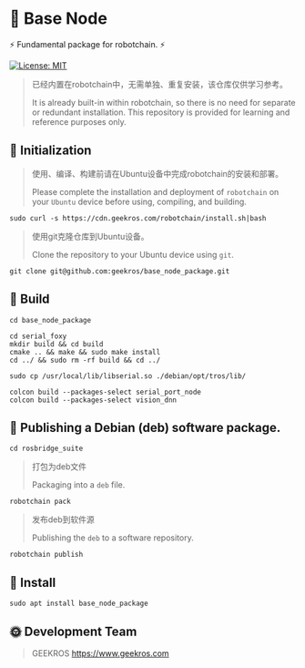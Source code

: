 # 🤖 Base Node

⚡ Fundamental package for robotchain. ⚡

[![License: MIT](https://img.shields.io/badge/License-MIT-yellow.svg)](https://opensource.org/licenses/MIT)

> 已经内置在robotchain中，无需单独、重复安装，该仓库仅供学习参考。
>
> It is already built-in within robotchain, so there is no need for separate or redundant installation. This repository is provided for learning and reference purposes only.

## 📖 Initialization

> 使用、编译、构建前请在Ubuntu设备中完成robotchain的安装和部署。
>
> Please complete the installation and deployment of `robotchain` on your `Ubuntu` device before using, compiling, and building.

```shell
sudo curl -s https://cdn.geekros.com/robotchain/install.sh|bash
```

> 使用git克隆仓库到Ubuntu设备。
>
> Clone the repository to your Ubuntu device using `git`.

```shell
git clone git@github.com:geekros/base_node_package.git
```

## 📖 Build

```shell
cd base_node_package
```

```shell
cd serial_foxy
mkdir build && cd build
cmake .. && make && sudo make install
cd ../ && sudo rm -rf build && cd ../

sudo cp /usr/local/lib/libserial.so ./debian/opt/tros/lib/

colcon build --packages-select serial_port_node
colcon build --packages-select vision_dnn
```

## 📖 Publishing a Debian (deb) software package.

```shell
cd rosbridge_suite
```
> 打包为deb文件
>
>Packaging into a `deb` file.

```shell
robotchain pack
```
> 发布deb到软件源
>
> Publishing the `deb` to a software repository.

```shell
robotchain publish
```

## 📖 Install

```shell
sudo apt install base_node_package
```

## 🌞 Development Team

> GEEKROS
> https://www.geekros.com